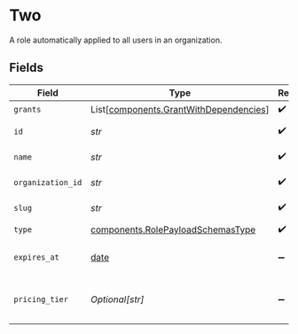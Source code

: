 # Two

A role automatically applied to all users in an organization.


## Fields

| Field                                                                                      | Type                                                                                       | Required                                                                                   | Description                                                                                | Example                                                                                    |
| ------------------------------------------------------------------------------------------ | ------------------------------------------------------------------------------------------ | ------------------------------------------------------------------------------------------ | ------------------------------------------------------------------------------------------ | ------------------------------------------------------------------------------------------ |
| `grants`                                                                                   | List[[components.GrantWithDependencies](../../models/components/grantwithdependencies.md)] | :heavy_check_mark:                                                                         | N/A                                                                                        |                                                                                            |
| `id`                                                                                       | *str*                                                                                      | :heavy_check_mark:                                                                         | Format: <organization_id>:<slug>                                                           | 123:owner                                                                                  |
| `name`                                                                                     | *str*                                                                                      | :heavy_check_mark:                                                                         | Human-friendly name for the role                                                           | Owner                                                                                      |
| `organization_id`                                                                          | *str*                                                                                      | :heavy_check_mark:                                                                         | Id of an organization                                                                      | 123                                                                                        |
| `slug`                                                                                     | *str*                                                                                      | :heavy_check_mark:                                                                         | URL-friendly name for the role                                                             | owner                                                                                      |
| `type`                                                                                     | [components.RolePayloadSchemasType](../../models/components/rolepayloadschemastype.md)     | :heavy_check_mark:                                                                         | N/A                                                                                        |                                                                                            |
| `expires_at`                                                                               | [date](https://docs.python.org/3/library/datetime.html#date-objects)                       | :heavy_minus_sign:                                                                         | date and time then the role will expire                                                    | 2028-07-21T17:32:28Z                                                                       |
| `pricing_tier`                                                                             | *Optional[str]*                                                                            | :heavy_minus_sign:                                                                         | The pricing tier of the organization this root role is based on                            | Professional                                                                               |